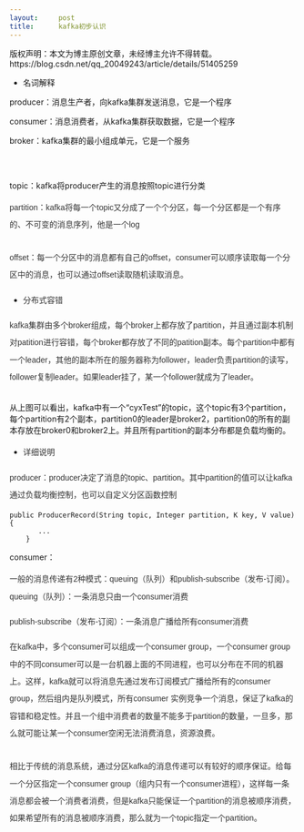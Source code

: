 ```yaml
---
layout:     post
title:      kafka初步认识
---
```

<div id="article_content" class="article_content clearfix csdn-tracking-statistics" data-pid="blog" data-mod="popu_307" data-dsm="post">
								<div class="article-copyright">
					版权声明：本文为博主原创文章，未经博主允许不得转载。					https://blog.csdn.net/qq_20049243/article/details/51405259				</div>
								            <link rel="stylesheet" href="https://csdnimg.cn/release/phoenix/template/css/ck_htmledit_views-f76675cdea.css">
						<div class="htmledit_views" id="content_views">
                
<p></p>
<ul><li><span style="font-size:14px;">名词解释</span></li></ul><p></p>
<p><span style="font-size:14px;">producer：消息生产者，向kafka集群发送消息，它是一个程序</span></p>
<p><span style="font-size:14px;">consumer：消息消费者，从kafka集群获取数据，它是一个程序</span></p>
<p><span style="font-size:14px;">broker：kafka集群的最小组成单元，它是一个服务</span></p>
<p><span style="font-size:14px;"><img src="https://img-blog.csdn.net/20160514123717488" alt=""><br></span></p>
<p><span style="font-size:14px;"><br></span></p>
<p><span style="font-size:14px;">topic：kafka将producer产生的消息按照topic进行分类</span></p>
<p><span style="color:rgb(51,51,51);font-family:'Source Sans Pro', sans-serif;line-height:30.3333358764648px;"><span style="font-size:14px;">partition：kafka将每一个topic又分成了一个个分区，每一个分区都是一个有序的、不可变的消息序列，他是一个log</span></span></p>
<p><span style="color:rgb(51,51,51);font-family:'Source Sans Pro', sans-serif;line-height:30.3333358764648px;"><span style="font-size:14px;"><img src="https://img-blog.csdn.net/20160514124304522" alt=""><br></span></span></p>
<p><span style="color:rgb(51,51,51);font-family:'Source Sans Pro', sans-serif;line-height:30.3333358764648px;"><span style="font-size:14px;">offset：每一个分区中的消息都有自己的offset，consumer可以顺序读取每一个分区中的消息，也可以通过offset读取随机读取消息。</span></span></p>
<p></p>
<ul><li><span style="font-family:'Source Sans Pro', sans-serif;font-size:14px;color:#333333;"><span style="line-height:30.3333358764648px;">分布式容错</span></span></li></ul><p><span style="font-family:'Source Sans Pro', sans-serif;font-size:14px;color:#333333;"><span style="line-height:30.3333358764648px;">kafka集群由多个broker组成，每个broker上都存放了partition，并且通过副本机制对patition进行容错，每个broker都存放了不同的patition副本。每个partition中都有一个leader，其他的副本所在的服务器称为follower，leader负责partition的读写，follower复制leader。如果leader挂了，某一个follower就成为了leader。</span></span></p>
<p><span style="font-family:'Source Sans Pro', sans-serif;font-size:14px;color:#333333;"><span style="line-height:30.3333358764648px;"><img src="https://img-blog.csdn.net/20160514141502325" alt=""><br></span></span></p>
<p><span style="font-size:14px;">从上图可以看出，kafka中有一个“cyxTest”的topic，这个topic有3个partition，每个partition有2个副本，partition0的leader是broker2，<span style="font-size:14px;">partition0的</span>所有的副本存放在broker0和broker2上。并且所有partition的副本分布都是负载均衡的。</span></p>
<p></p>
<ul><li><span style="line-height:30.3333358764648px;color:rgb(51,51,51);font-family:'Source Sans Pro', sans-serif;font-size:14px;">详细说明</span></li></ul><span style="font-family:'Source Sans Pro', sans-serif;font-size:14px;color:#333333;"><span style="line-height:30.3333358764648px;">producer：producer决定了消息的topic、partition。其中partition的值可以让kafka通过负载均衡控制，也可以自定义分区函数控制</span></span>
<p></p>
<p><span style="font-family:'Source Sans Pro', sans-serif;font-size:14px;color:#333333;"><span style="line-height:30.3333358764648px;"></span></span></p>
<pre><code class="language-java">public ProducerRecord(String topic, Integer partition, K key, V value) {
       ...
    }</code></pre>consumer：
<p></p>
<p><span style="font-family:'Source Sans Pro', sans-serif;font-size:14px;color:#333333;"><span style="line-height:30.3333358764648px;">一般的消息传递有2种模式：queuing（队列）和publish-subscribe（发布-订阅）。<br><span style="color:rgb(51,51,51);font-family:'Source Sans Pro', sans-serif;font-size:14px;line-height:30.3333358764648px;">queuing（队列）：一条消息只由一个consumer消费</span><br></span></span></p>
<p><span style="font-family:'Source Sans Pro', sans-serif;font-size:14px;color:#333333;"><span style="line-height:30.3333358764648px;"><span style="color:rgb(51,51,51);font-family:'Source Sans Pro', sans-serif;font-size:14px;line-height:30.3333358764648px;"><span style="color:rgb(51,51,51);font-family:'Source Sans Pro', sans-serif;font-size:14px;line-height:30.3333358764648px;">publish-subscribe（发布-订阅）：一条消息广播给所有consumer消费</span><br></span></span></span></p>
<p><span style="font-family:'Source Sans Pro', sans-serif;font-size:14px;color:#333333;"><span style="line-height:30.3333358764648px;">在kafka中，多个consumer可以组成一个consumer group，一个consumer group中的不同consumer可以是一台机器上面的不同进程，也可以分布在不同的机器上。这样，kafka就可以将消息先通过发布订阅模式广播给所有的consumer
 group，然后组内是队列模式，所有consumer 实例竞争一个消息，保证了kafka的容错和稳定性。并且一个组中消费者的数量不能多于partition的数量，一旦多，那么就可能让某一个consumer空闲无法消费消息，资源浪费。</span></span></p>
<p><span style="font-family:'Source Sans Pro', sans-serif;font-size:14px;color:#333333;"><span style="line-height:30.3333358764648px;"><img src="https://img-blog.csdn.net/20160514132550634" alt=""><br></span></span></p>
<p><span style="font-family:'Source Sans Pro', sans-serif;font-size:14px;color:#333333;"><span style="line-height:30.3333358764648px;">相比于传统的消息系统，<span style="color:rgb(51,51,51);font-family:'Source Sans Pro', sans-serif;font-size:14px;line-height:30.3333358764648px;">通过分区</span>kafka的消息传递可以有较好的顺序保证。给每一个分区指定一个consumer
 group（组内只有一个consumer进程），这样每一条消息都会被一个消费者消费，但是kafka只能保证一个partition的消息被顺序消费，如果希望所有的<span style="color:rgb(51,51,51);font-family:'Source Sans Pro', sans-serif;font-size:14px;line-height:30.3333358764648px;">消息</span>被顺序消费，那么就为一个topic指定一个partition。</span></span></p>
            </div>
                </div>